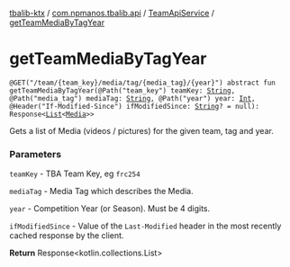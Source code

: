 [tbalib-ktx](../../index.md) / [com.npmanos.tbalib.api](../index.md) / [TeamApiService](index.md) / [getTeamMediaByTagYear](./get-team-media-by-tag-year.md)

# getTeamMediaByTagYear

`@GET("/team/{team_key}/media/tag/{media_tag}/{year}") abstract fun getTeamMediaByTagYear(@Path("team_key") teamKey: `[`String`](https://kotlinlang.org/api/latest/jvm/stdlib/kotlin/-string/index.html)`, @Path("media_tag") mediaTag: `[`String`](https://kotlinlang.org/api/latest/jvm/stdlib/kotlin/-string/index.html)`, @Path("year") year: `[`Int`](https://kotlinlang.org/api/latest/jvm/stdlib/kotlin/-int/index.html)`, @Header("If-Modified-Since") ifModifiedSince: `[`String`](https://kotlinlang.org/api/latest/jvm/stdlib/kotlin/-string/index.html)`? = null): Response<`[`List`](https://kotlinlang.org/api/latest/jvm/stdlib/kotlin.collections/-list/index.html)`<`[`Media`](../../com.npmanos.tbalib.model/-media/index.md)`>>`

Gets a list of Media (videos / pictures) for the given team, tag and year.

### Parameters

`teamKey` - TBA Team Key, eg `frc254`

`mediaTag` - Media Tag which describes the Media.

`year` - Competition Year (or Season). Must be 4 digits.

`ifModifiedSince` - Value of the `Last-Modified` header in the most recently cached response by the client.

**Return**
Response&lt;kotlin.collections.List&gt;

